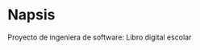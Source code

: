 # Napsis
Proyecto de ingeniera de software: Libro digital escolar                                                            
